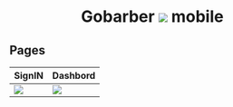 <h1 align='center'> Gobarber <img src='https://user-images.githubusercontent.com/52014318/74598157-08e1b380-504b-11ea-85a1-6e7bd2555f74.png' /> mobile
</h1>

## Pages

<p align="center">

|   <span>SignIN</span> | <span>Dashbord</span> |
|--|--|
| <img    src='https://user-images.githubusercontent.com/52014318/74598140-c8823580-504a-11ea-872d-2c98bcb7a794.png' /> |  <img src='https://user-images.githubusercontent.com/52014318/74611946-7b03d800-50df-11ea-9e5d-7b43bdea77b7.png' />|

</p>

